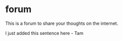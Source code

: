 # forum
This is a forum to share your thoughts on the internet.

I just added this sentence here - Tam
